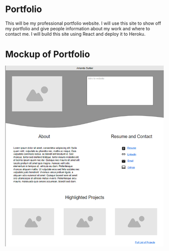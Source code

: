# Portfolio

This will be my professional portfolio website. I will use this site to show off my portfolio and give people information about my work and where to contact me. I will build this site using React and deploy it to Heroku.

# Mockup of Portfolio

![PortfolioMockup](https://github.com/asuleigh/Portfolio/blob/754d1af40efcaac83c54e0aa708be57f0606fcc6/images%2FportfolioPreview.png)